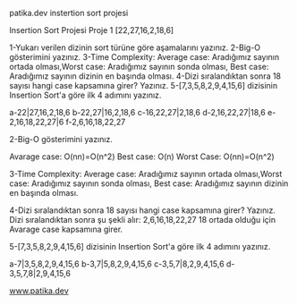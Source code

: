 patika.dev instertion sort projesi

Insertion Sort Projesi Proje 1 [22,27,16,2,18,6] 

1-Yukarı verilen dizinin sort türüne göre aşamalarını yazınız.
2-Big-O gösterimini yazınız.
3-Time Complexity: Average case: Aradığımız sayının ortada olması,Worst case: Aradığımız sayının sonda olması, Best case: Aradığımız sayının dizinin en başında olması.
4-Dizi sıralandıktan sonra 18 sayısı hangi case kapsamına girer? Yazınız.
5-[7,3,5,8,2,9,4,15,6] dizisinin Insertion Sort'a göre ilk 4 adımını yazınız.

a-22|27,16,2,18,6
b-22,27|16,2,18,6
c-16,22,27|2,18,6
d-2,16,22,27|18,6
e-2,16,18,22,27|6
f-2,6,16,18,22,27


2-Big-O gösterimini yazınız. 

Avarage case: O(nn)=O(n^2) Best case: O(n) Worst Case: O(nn)=O(n^2)

3-Time Complexity: Average case: Aradığımız sayının ortada olması,Worst case: Aradığımız sayının sonda olması, Best case: Aradığımız sayının dizinin en başında olması.

4-Dizi sıralandıktan sonra 18 sayısı hangi case kapsamına girer? Yazınız. Dizi sıralandıktan sonra şu şekli alır: 2,6,16,18,22,27 18 ortada olduğu için Avarage case kapsamına girer.

5-[7,3,5,8,2,9,4,15,6] dizisinin Insertion Sort'a göre ilk 4 adımını yazınız.

a-7|3,5,8,2,9,4,15,6
b-3,7|5,8,2,9,4,15,6
c-3,5,7|8,2,9,4,15,6
d-3,5,7,8|2,9,4,15,6

www.patika.dev
